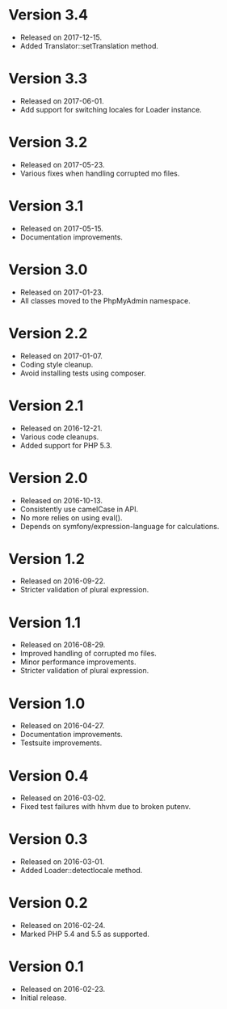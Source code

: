 # Version 3.4

* Released on 2017-12-15.
* Added Translator::setTranslation method.

# Version 3.3

* Released on 2017-06-01.
* Add support for switching locales for Loader instance.

# Version 3.2

* Released on 2017-05-23.
* Various fixes when handling corrupted mo files.

# Version 3.1

* Released on 2017-05-15.
* Documentation improvements.

# Version 3.0

* Released on 2017-01-23.
* All classes moved to the PhpMyAdmin namespace.

# Version 2.2

* Released on 2017-01-07.
* Coding style cleanup.
* Avoid installing tests using composer.

# Version 2.1

* Released on 2016-12-21.
* Various code cleanups.
* Added support for PHP 5.3.

# Version 2.0

* Released on 2016-10-13.
* Consistently use camelCase in API.
* No more relies on using eval().
* Depends on symfony/expression-language for calculations.

# Version 1.2

* Released on 2016-09-22.
* Stricter validation of plural expression.

# Version 1.1

* Released on 2016-08-29.
* Improved handling of corrupted mo files.
* Minor performance improvements.
* Stricter validation of plural expression.

# Version 1.0

* Released on 2016-04-27.
* Documentation improvements.
* Testsuite improvements.

# Version 0.4

* Released on 2016-03-02.
* Fixed test failures with hhvm due to broken putenv.

# Version 0.3

* Released on 2016-03-01.
* Added Loader::detectlocale method.

# Version 0.2

* Released on 2016-02-24.
* Marked PHP 5.4 and 5.5 as supported.

# Version 0.1

* Released on 2016-02-23.
* Initial release.
